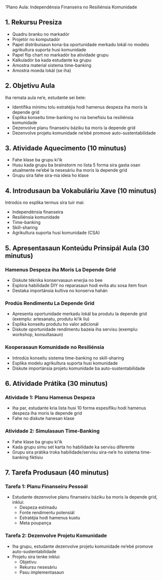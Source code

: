 'Plano Aula: Independénsia Finanseira no Resiliénsia Komunidade

## 1. Rekursu Presiza

- Quadru branku no markadór
- Projetór no komputadór
- Papel distribuisaun kona-ba oportunidade merkadu lokál no modelu agrikultura suporta husi komunidade
- Papel flip chart no markadór ba atividade grupu
- Kalkuladór ba kada estudante ka grupu
- Amostra material sistema time-banking
- Amostra moeda lokál (se iha)

## 2. Objetivu Aula

Iha remata aula ne’e, estudante sei bele:
- Identifika mínimu tolu estratéjia hodi hamenus despeza iha moris la depende grid
- Esplika konseitu time-banking no nia benefísiu ba resiliénsia komunidade
- Dezenvolve planu finanseiru báziku ba moris la depende grid
- Dezenvolve projetu komunidade ne’ebé promove auto-sustentabilidade

## 3. Atividade Aquecimento (10 minutus)

- Fahe klase ba grupu ki’ik
- Husu kada grupu ba brainstorm no lista 5 forma sira gasta osan atualmente ne’ebé la nesesáriu iha moris la depende grid
- Grupu sira fahe sira-nia ideia ho klase

## 4. Introdusaun ba Vokabuláriu Xave (10 minutus)

Introdús no esplika termus sira tuir mai:
- Independénsia finanseira
- Resiliénsia komunidade
- Time-banking
- Skill-sharing
- Agrikultura suporta husi komunidade (CSA)

## 5. Apresentasaun Konteúdu Prinsipál Aula (30 minutus)

### Hamenus Despeza iha Moris La Depende Grid
- Diskute téknika konservasaun enerjia no bee
- Esplora habilidade DIY no reparasaun hodi evita atu sosa item foun
- Destaka importánsia kultiva no konserva hahán

### Prodús Rendimentu La Depende Grid
- Apresenta oportunidade merkadu lokál ba produtu la depende grid (exemplu: artesanatu, produtu ki’ik liu)
- Esplika konseitu produtu ho valor adicionál
- Diskute oportunidade rendimentu bazeia iha servisu (exemplu: workshop, konsultasaun)

### Kooperasaun Komunidade no Resiliénsia
- Introdús konseitu sistema time-banking no skill-sharing
- Esplika modelu agrikultura suporta husi komunidade
- Diskute importánsia projetu komunidade ba auto-sustentabilidade

## 6. Atividade Prátika (30 minutus)

### Atividade 1: Planu Hamenus Despeza
- Iha par, estudante kria lista husi 10 forma espesífiku hodi hamenus despeza iha moris la depende grid
- Fahe no diskute hanesan klase

### Atividade 2: Simulasaun Time-Banking
- Fahe klase ba grupu ki’ik
- Kada grupu simu set karta ho habilidade ka servisu diferente
- Grupu sira prátika troka habilidade/servisu sira-ne’e ho sistema time-banking fiktísiu

## 7. Tarefa Produsaun (40 minutus)

### Tarefa 1: Planu Finanseiru Pessoál
- Estudante dezenvolve planu finanseiru báziku ba moris la depende grid, inklui:
  * Despeza estimadu
  * Fonte rendimentu potensiál
  * Estratéjia hodi hamenus kustu
  * Meta poupança

### Tarefa 2: Dezenvolve Projetu Komunidade
- Iha grupu, estudante dezenvolve projetu komunidade ne’ebé promove auto-sustentabilidade
- Projetu sira tenke inklui:
  * Objetivu
  * Rekursu nesesáriu
  * Pasu implementasaun